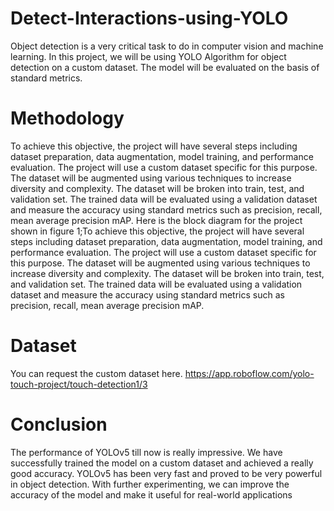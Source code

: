 # Detect-Interactions-using-YOLO
Object detection is a very critical task to do in computer vision and machine learning. In this project, we will be using YOLO Algorithm for object detection on a custom dataset. The model will be evaluated on the basis of standard metrics.
# Methodology
To achieve this objective, the project will have several steps including dataset preparation, data augmentation, model training, and performance evaluation. The project will use a custom dataset specific for this purpose. The dataset will be augmented using various techniques to increase diversity and complexity. The dataset will be broken into train, test, and validation set. The trained data will be evaluated using a validation dataset and measure the accuracy using standard metrics such as precision, recall, mean average precision mAP. Here is the block diagram for the project shown in figure 1;To achieve this objective, the project will have several steps including dataset preparation, data augmentation, model training, and performance evaluation. The project will use a custom dataset specific for this purpose. The dataset will be augmented using various techniques to increase diversity and complexity. The dataset will be broken into train, test, and validation set. The trained data will be evaluated using a validation dataset and measure the accuracy using standard metrics such as precision, recall, mean average precision mAP.
# Dataset
You can request the custom dataset here.
https://app.roboflow.com/yolo-touch-project/touch-detection1/3
# Conclusion
The performance of YOLOv5 till now is really impressive. We have successfully trained the model on a custom dataset and achieved a really good accuracy. YOLOv5 has been very fast and proved to be very powerful in object detection. With further experimenting, we can improve the accuracy of the model and make it useful for real-world applications
